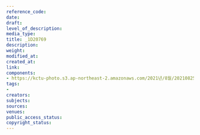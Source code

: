 ```yaml
---
reference_code: 
date: 
draft: 
level_of_description: 
media_type: 
title: _1D20769
description: 
weight: 
modified_at: 
created_at: 
link: 
components:
- https://kctu-photo.s3.ap-northeast-2.amazonaws.com/2021년/8월/20210825_하반기+총파업+대장정_대구/_1D20769.jpg
tags:
- 
creators: 
subjects: 
sources: 
venues: 
public_access_status: 
copyright_status: 
---
```


